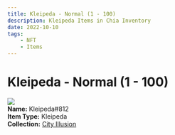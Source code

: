 ```yaml
---
title: Kleipeda - Normal (1 - 100)
description: Kleipeda Items in Chia Inventory
date: 2022-10-10
tags:
    - NFT
    - Items
---
```


# Kleipeda - Normal (1 - 100)
<div class="item_thumbnail">
<img loading="lazy" src="https://icez2y67ngjcx6r5ae4gr33ii6vy7jfexktrc3tbirke2lw2tnvq.arweave.net/QImdY99pkiv6PQE4aO9oR6uPpKS6pxFuYURUTS7am2s"><br/>
<div><strong>Name:</strong> Kleipeda#812</div>
<div><strong>Item Type:</strong> Kleipeda</div>
<div><strong>Collection:</strong> <a href="https://www.spacescan.io/xch/nft/collection/col1lend2dcn558km4wcwta4xnkfv3xpcmlp9kyt0m909emvfxechlyqdl5ndg">City Illusion</a></div>
</div>

